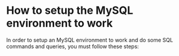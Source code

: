 # How to setup the MySQL environment to work 

In order to setup an MySQL environment to work and do some SQL commands and queries, you must follow these steps:
